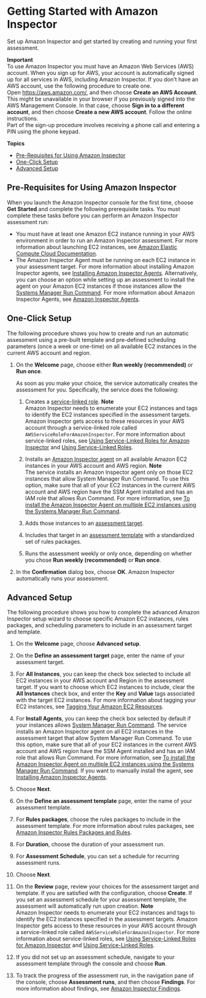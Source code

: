 # Getting Started with Amazon Inspector<a name="inspector_getting-started"></a>

Set up Amazon Inspector and get started by creating and running your first assessment\.

**Important**  
To use Amazon Inspector you must have an Amazon Web Services \(AWS\) account\. When you sign up for AWS, your account is automatically signed up for all services in AWS, including Amazon Inspector\. If you don't have an AWS account, use the following procedure to create one\.  
Open [https://aws\.amazon\.com/](https://aws.amazon.com/), and then choose **Create an AWS Account**\.  
This might be unavailable in your browser if you previously signed into the AWS Management Console\. In that case, choose **Sign in to a different account**, and then choose **Create a new AWS account**\.
Follow the online instructions\.  
Part of the sign\-up procedure involves receiving a phone call and entering a PIN using the phone keypad\.

**Topics**
+ [Pre\-Requisites for Using Amazon Inspector](#pre-requisites)
+ [One\-Click Setup](#inspector_basic-assessment)
+ [Advanced Setup](#inspector_custom-assessment)

## Pre\-Requisites for Using Amazon Inspector<a name="pre-requisites"></a>

When you launch the Amazon Inspector console for the first time, choose **Get Started** and complete the following prerequisite tasks\. You must complete these tasks before you can perform an Amazon Inspector assessment run:
+ You must have at least one Amazon EC2 instance running in your AWS environment in order to run an Amazon Inspector assessment\. For more information about launching EC2 instances, see [ Amazon Elastic Compute Cloud Documentation](https://aws.amazon.com/documentation/ec2/)\.
+ The Amazon Inspector Agent must be running on each EC2 instance in your assessment target\. For more information about installing Amazon Inspector agents, see [Installing Amazon Inspector Agents](inspector_installing-uninstalling-agents.md)\. Alternatively, you can choose an option while setting up an assessment to install the agent on your Amazon EC2 instances if those instances allow the [Systems Manager Run Command](https://docs.aws.amazon.com/systems-manager/latest/userguide/execute-remote-commands.html)\. For more information about Amazon Inspector Agents, see [Amazon Inspector Agents](inspector_agents.md)\. 

## One\-Click Setup<a name="inspector_basic-assessment"></a>

The following procedure shows you how to create and run an automatic assessment using a pre\-built template and pre\-defined scheduling parameters \(once a week or one\-time\) on all available EC2 instances in the current AWS account and region\. 

1. On the **Welcome** page, choose either **Run weekly \(recommended\)** or **Run once**\. 

   As soon as you make your choice, the service automatically creates the assessment for you\. Specifically, the service does the following: 

   1. Creates a [service\-linked role](inspector_slr.md)\.
**Note**  
Amazon Inspector needs to enumerate your EC2 instances and tags to identify the EC2 instances specified in the assessment targets\. Amazon Inspector gets access to these resources in your AWS account through a service\-linked role called `AWSServiceRoleForAmazonInspector`\. For more information about service\-linked roles, see [Using Service\-Linked Roles for Amazon Inspector](inspector_slr.md) and [Using Service\-Linked Roles](http://docs.aws.amazon.com/IAM/latest/UserGuide/using-service-linked-roles.html)\. 

   1. Installs an [Amazon Inspector agent](inspector_agents.md) on all available Amazon EC2 instances in your AWS account and AWS region\. 
**Note**  
The service installs an Amazon Inspector agent only on those EC2 instances that allow System Manager Run Command\. To use this option, make sure that all of your EC2 instances in the current AWS account and AWS region have the SSM Agent installed and has an IAM role that allows Run Command\. For more information, see [To install the Amazon Inspector Agent on multiple EC2 instances using the Systems Manager Run Command](inspector_installing-uninstalling-agents.md#install-run-command)\.

   1. Adds those instances to an [assessment target](inspector_applications.md)\.

   1. Includes that target in an [assessment template](inspector_assessments.md) with a standardized set of rules packages\.

   1. Runs the assessment weekly or only once, depending on whether you chose **Run weekly \(recommended\)** or **Run once**\.

1. In the **Confirmation** dialog box, choose **OK**\. Amazon Inspector automatically runs your assessment\. 

## Advanced Setup<a name="inspector_custom-assessment"></a>

The following procedure shows you how to complete the advanced Amazon Inspector setup wizard to choose specific Amazon EC2 instances, rules packages, and scheduling parameters to include in an assessment target and template\.

1. On the **Welcome** page, choose **Advanced setup**\.

1. On the **Define an assessment target** page, enter the name of your assessment target\. 

1. For **All Instances**, you can keep the check box selected to include all EC2 instances in your AWS account and Region in the assessment target\. If you want to choose which EC2 instances to include, clear the **All Instances** check box, and enter the **Key** and **Value** tags associated with the target EC2 instances\. For more information about tagging your EC2 instances, see [ Tagging Your Amazon EC2 Resources](http://docs.aws.amazon.com/AWSEC2/latest/UserGuide/Using_Tags.html)\.

1. For **Install Agents**, you can keep the check box selected by default if your instances allows [System Manager Run Command](https://docs.aws.amazon.com/systems-manager/latest/userguide/execute-remote-commands.html                         )\. The service installs an Amazon Inspector agent on all EC2 instances in the assessment target that allow System Manager Run Command\. To use this option, make sure that all of your EC2 instances in the current AWS account and AWS region have the SSM Agent installed and has an IAM role that allows Run Command\. For more information, see [To install the Amazon Inspector Agent on multiple EC2 instances using the Systems Manager Run Command](inspector_installing-uninstalling-agents.md#install-run-command)\. If you want to manually install the agent, see [Installing Amazon Inspector Agents](inspector_installing-uninstalling-agents.md)\.

1. Choose **Next**\.

1. On the **Define an assessment template** page, enter the name of your assessment template\.

1. For **Rules packages**, choose the rules packages to include in the assessment template\. For more information about rules packages, see [Amazon Inspector Rules Packages and Rules](inspector_rule-packages.md)\.

1. For **Duration**, choose the duration of your assessment run\.

1. For **Assessment Schedule**, you can set a schedule for recurring assessment runs\.

1. Choose **Next**\.

1. On the **Review** page, review your choices for the assessment target and template\. If you are satisfied with the configuration, choose **Create**\. If you set an assessment schedule for your assessment template, the assessment will automatically run upon creation\.
**Note**  
Amazon Inspector needs to enumerate your EC2 instances and tags to identify the EC2 instances specified in the assessment targets\. Amazon Inspector gets access to these resources in your AWS account through a service\-linked role called `AWSServiceRoleForAmazonInspector`\. For more information about service\-linked roles, see [Using Service\-Linked Roles for Amazon Inspector](inspector_slr.md) and [Using Service\-Linked Roles](http://docs.aws.amazon.com/IAM/latest/UserGuide/using-service-linked-roles.html)\. 

1. If you did not set up an assessment schedule, navigate to your assessment template through the console and choose **Run**\.

1. To track the progress of the assessment run, in the navigation pane of the console, choose **Assessment runs**, and then choose **Findings**\. For more information about findings, see [Amazon Inspector Findings](inspector_findings.md)\.